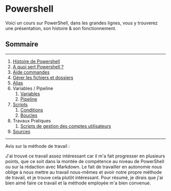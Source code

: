 # Powershell 

Voici un cours sur PowerShell, dans les grandes lignes, vous y trouverez une présentation, son histoire & son fonctionnement.

## Sommaire

***
  1. [Histoire de Powershell](histoire.md)
  2. [A quoi sert Powershell ?](powershell.md)
  3. [Aide commandes](aide.md)
  4. [Gérer les fichiers et dossiers](commandes.md)
  5. [Alias](alias.md)
  6. Variables / Pipeline
      1. [Variables](variables.md)
      2. [Pipeline](pipeline.md)
  7. [Scripts](scripts.md)
      1. [Conditions](conditions.md)
      2. [Boucles](boucles.md)
  8. Travaux Pratiques
     1. [Scripts de gestion des comptes utilisateurs](TP/exo1.md)
  9.  [Sources](sources.md)
*** 

Avis sur la méthode de travail : 

J'ai trouvé ce travail assez intéressant car il m'a fait progresser en plusieurs points, que ce soit dans la montée de compétence au niveau de PowerShell ou sur la rédaction avec Markdown. Le fait de travailler en autonomie nous oblige à nous mettre au travail nous-mêmes et avoir notre propre méthode de travail, et je trouve cela plutôt intéressant.
Pour résumé, je dirais que j'ai bien aimé faire ce travail et la méthode employée m'a bien convenue.
